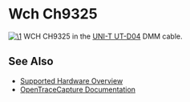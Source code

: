 # Wch Ch9325

[![\1](../../assets/hardware/general/\2)](./File:Uni-t_ut61d_cable_pcb_front.jpg.html)
[](./File:Uni-t_ut61d_cable_pcb_front.jpg.html "Enlarge")
WCH CH9325 in the [UNI-T UT-D04](Device_cables.html#UNI-T_UT-D04 "Device cables") DMM cable.

## See Also
- [Supported Hardware Overview](../supported-hardware.md)
- [OpenTraceCapture Documentation](../../opentracecapture/overview.md)

